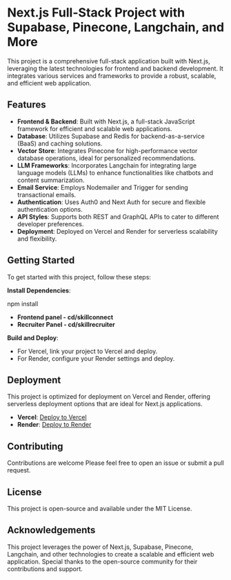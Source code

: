 # Next.js Full-Stack Project with Supabase, Pinecone, Langchain, and More

This project is a comprehensive full-stack application built with Next.js, leveraging the latest technologies for frontend and backend development. It integrates various services and frameworks to provide a robust, scalable, and efficient web application.

## Features

- **Frontend & Backend**: Built with Next.js, a full-stack JavaScript framework for efficient and scalable web applications.
- **Database**: Utilizes Supabase and Redis for backend-as-a-service (BaaS) and caching solutions.
- **Vector Store**: Integrates Pinecone for high-performance vector database operations, ideal for personalized recommendations.
- **LLM Frameworks**: Incorporates Langchain for integrating large language models (LLMs) to enhance functionalities like chatbots and content summarization.
- **Email Service**: Employs Nodemailer and Trigger for sending transactional emails.
- **Authentication**: Uses Auth0 and Next Auth for secure and flexible authentication options.
- **API Styles**: Supports both REST and GraphQL APIs to cater to different developer preferences.
- **Deployment**: Deployed on Vercel and Render for serverless scalability and flexibility.

## Getting Started

To get started with this project, follow these steps:

**Install Dependencies**:

npm install

- **Frontend panel - cd/skillconnect**
- **Recruiter Panel - cd/skillrecruiter**


**Build and Deploy**:
   - For Vercel, link your project to Vercel and deploy.
   - For Render, configure your Render settings and deploy.

## Deployment

This project is optimized for deployment on Vercel and Render, offering serverless deployment options that are ideal for Next.js applications.

- **Vercel**: [Deploy to Vercel](https://vercel.com/new)
- **Render**: [Deploy to Render](https://dashboard.render.com/new)

## Contributing

Contributions are welcome Please feel free to open an issue or submit a pull request.

## License

This project is open-source and available under the MIT License.

## Acknowledgements

This project leverages the power of Next.js, Supabase, Pinecone, Langchain, and other technologies to create a scalable and efficient web application. Special thanks to the open-source community for their contributions and support.
